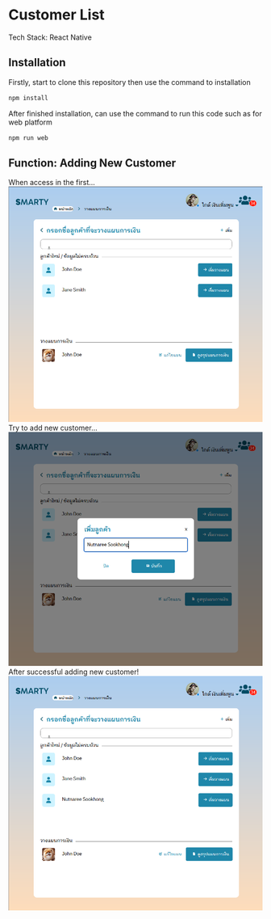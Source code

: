 # Customer List

Tech Stack: React Native

## Installation

Firstly, start to clone this repository then use the command to installation

```bash
npm install
```

After finished installation, can use the command to run this code such as for web platform

```bash
npm run web
```

## Function: Adding New Customer
When access in the first... 
![image](https://github.com/Nutnaree030/CustomerListProject/blob/main/assets/result/Customer-List-01%20(1).png)
Try to add new customer... 
![image](https://github.com/Nutnaree030/CustomerListProject/blob/main/assets/result/Customer-List-01%20(2).png)
After successful adding new customer!
![image](https://github.com/Nutnaree030/CustomerListProject/blob/main/assets/result/Customer-List-01%20(3).png)



